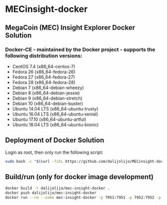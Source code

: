 # MECinsight-docker
## MegaCoin (MEC) Insight Explorer Docker Solution

### Docker-CE - maintained by the Docker project - supports the following distribution versions:
* CentOS 7.4 (x86_64-centos-7)
* Fedora 26 (x86_64-fedora-26)
* Fedora 27 (x86_64-fedora-27)
* Fedora 28 (x86_64-fedora-28)
* Debian 7 (x86_64-debian-wheezy)
* Debian 8 (x86_64-debian-jessie)
* Debian 9 (x86_64-debian-stretch)
* Debian 10 (x86_64-debian-buster)
* Ubuntu 14.04 LTS (x86_64-ubuntu-trusty)
* Ubuntu 16.04 LTS (x86_64-ubuntu-xenial)
* Ubuntu 17.10 (x86_64-ubuntu-artful)
* Ubuntu 18.04 LTS (x86_64-ubuntu-bionic)

## Deployment of Docker Solution
Login as root, then only run the following script:
```sh
sudo bash -c "$(curl -fsSL https://github.com/dalijolijo/MECinsight-docker/raw/master/mec-insight-docker.sh)"
```

## Build/run (only for docker image development)
```sh
docker build -t dalijolijo/mec-insight-docker .
docker push dalijolijo/mec-insight-docker
docker run --rm --name mec-insight-docker -p 7951:7951 -p 7952:7952 -p 9051:9051 -p 28332:28332 -p 3001:3001 dalijolijo/mec-insight-docker
```
